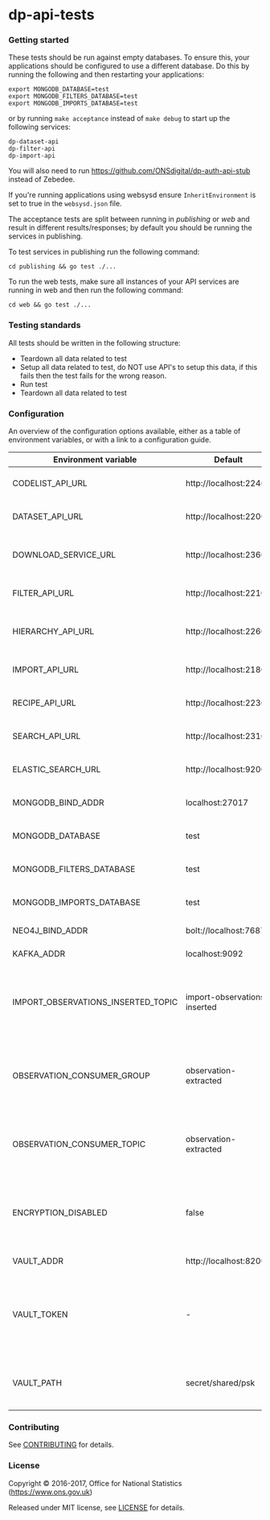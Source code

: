 dp-api-tests
================

### Getting started

These tests should be run against empty databases. To ensure this, your
applications should be configured to use a different database.
Do this by running the following and then restarting your applications:
```
export MONGODB_DATABASE=test
export MONGODB_FILTERS_DATABASE=test
export MONGODB_IMPORTS_DATABASE=test
```
or by running `make acceptance` instead of `make debug` to start up the
following services:
```
dp-dataset-api
dp-filter-api
dp-import-api
```

You will also need to run https://github.com/ONSdigital/dp-auth-api-stub instead of Zebedee.

If you're running applications using websysd ensure `InheritEnvironment`
is set to true in the `websysd.json` file.

The acceptance tests are split between running in *publishing* or *web* and result
in different results/responses; by default you should be running the services in
publishing.

To test services in publishing run the following command:

`cd publishing && go test ./...`

To run the web tests, make sure all instances of your API services are running
in web and then run the following command:

`cd web && go test ./...`

### Testing standards

All tests should be written in the following structure:
* Teardown all data related to test
* Setup all data related to test, do NOT use API's to setup this data, if this fails then the test fails for the wrong reason.
* Run test
* Teardown all data related to test

### Configuration

An overview of the configuration options available, either as a table of
environment variables, or with a link to a configuration guide.

| Environment variable               | Default                      | Description
| ---------------------------------- | ---------------------------- | -----------
| CODELIST_API_URL                   | http://localhost:22400       | The host name for the Codelist API
| DATASET_API_URL                    | http://localhost:22000       | The host name for the Dataset API
| DOWNLOAD_SERVICE_URL               | http://localhost:23600       | The host name for the Download Service
| FILTER_API_URL                     | http://localhost:22100       | The host name for the Filter API
| HIERARCHY_API_URL                  | http://localhost:22600       | The host name for the Hierarchy API
| IMPORT_API_URL                     | http://localhost:21800       | The host name for the Import API
| RECIPE_API_URL                     | http://localhost:22300       | The host name for the Recipe API
| SEARCH_API_URL                     | http://localhost:23100       | The host name for the Search API
| ELASTIC_SEARCH_URL                 | http://localhost:9200        | The host name for elasticsearch
| MONGODB_BIND_ADDR                  | localhost:27017              | The MongoDB bind address
| MONGODB_DATABASE                   | test                         | The Dataset API mongo database
| MONGODB_FILTERS_DATABASE           | test                         | The Filter API mongo database
| MONGODB_IMPORTS_DATABASE           | test                         | The Import API mongo database
| NEO4J_BIND_ADDR                    | bolt://localhost:7687        | The Neo4j bind address
| KAFKA_ADDR                         | localhost:9092               | The list of kafka hosts
| IMPORT_OBSERVATIONS_INSERTED_TOPIC | import-observations-inserted | The Kafka topic to produce events for the number of inserted observations
| OBSERVATION_CONSUMER_GROUP         | observation-extracted        | The Kafka consumer group to consume observation extracted events from
| OBSERVATION_CONSUMER_TOPIC         | observation-extracted        | The Kafka topic to consume observation extracted events from
| ENCRYPTION_DISABLED                | false                        | A boolean flag to identify if encryption of files is disabled or not
| VAULT_ADDR                         | http://localhost:8200        | The vault address
| VAULT_TOKEN                        | -                            | Vault token required for the client to talk to vault. (Use `make debug` to create a vault token)
| VAULT_PATH                         | secret/shared/psk            | The path where the psks will be stored in for vault

### Contributing

See [CONTRIBUTING](CONTRIBUTING.md) for details.

####

### License

Copyright © 2016-2017, Office for National Statistics (https://www.ons.gov.uk)

Released under MIT license, see [LICENSE](LICENSE.md) for details.
